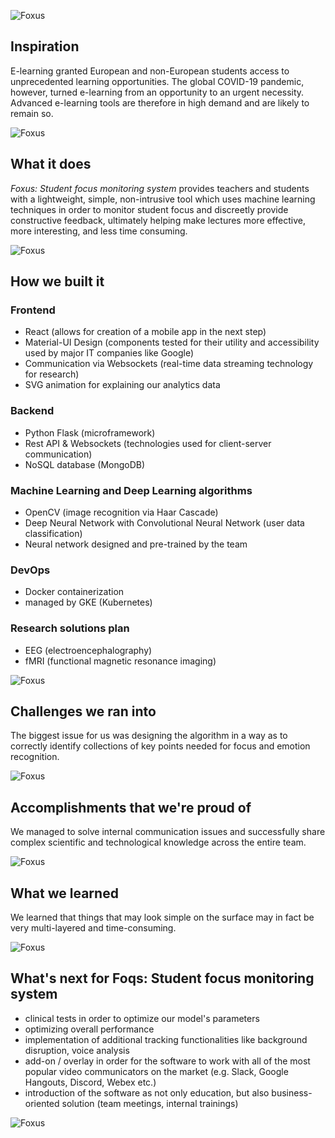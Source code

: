 ![Foxus](https://drive.google.com/uc?export=view&id=1ZEp-e2peypH5iWHXLyzR5EgXBrXeDaW5)
## Inspiration
E-learning granted European and non-European students access to unprecedented learning opportunities. The global COVID-19 pandemic, however, turned e-learning from an opportunity to an urgent necessity. Advanced e-learning tools are therefore in high demand and are likely to remain so.
 
![Foxus](https://drive.google.com/uc?export=view&id=1wzxHMjhFKo76Oj1PUWjm-ogehZTu8OQ-)
## What it does
*Foxus: Student focus monitoring system* provides teachers and students with a lightweight, simple, non-intrusive tool which uses machine learning techniques in order to monitor student focus and discreetly provide constructive feedback, ultimately helping make lectures more effective, more interesting, and less time consuming.
 
![Foxus](https://drive.google.com/uc?export=view&id=1wzxHMjhFKo76Oj1PUWjm-ogehZTu8OQ-)
## How we built it
### Frontend
- React (allows for creation of a mobile app in the next step)	
- Material-UI Design (components tested for their utility and accessibility used by major IT companies like Google)
- Communication via Websockets (real-time data streaming technology for research)
- SVG animation for explaining our analytics data
### Backend
- Python Flask (microframework)
- Rest API & Websockets (technologies used for client-server communication)
- NoSQL database (MongoDB)
### Machine Learning and Deep Learning algorithms
- OpenCV (image recognition via Haar Cascade)
- Deep Neural Network with Convolutional Neural Network (user data classification)
- Neural network designed and pre-trained by the team
### DevOps
- Docker containerization
- managed by GKE (Kubernetes)
### Research solutions plan
- EEG (electroencephalography)
- fMRI (functional magnetic resonance imaging)
 
![Foxus](https://drive.google.com/uc?export=view&id=1wzxHMjhFKo76Oj1PUWjm-ogehZTu8OQ-)
## Challenges we ran into
The biggest issue for us was designing the algorithm in a way as to correctly identify collections of key points needed for focus and emotion recognition.
 
![Foxus](https://drive.google.com/uc?export=view&id=1wzxHMjhFKo76Oj1PUWjm-ogehZTu8OQ-)
## Accomplishments that we're proud of
We managed to solve internal communication issues and successfully share complex scientific and technological knowledge across the entire team.

![Foxus](https://drive.google.com/uc?export=view&id=1wzxHMjhFKo76Oj1PUWjm-ogehZTu8OQ-)
## What we learned
We learned that things that may look simple on the surface may in fact be very multi-layered and time-consuming.
 
![Foxus](https://drive.google.com/uc?export=view&id=1wzxHMjhFKo76Oj1PUWjm-ogehZTu8OQ-)
## What's next for Foqs: Student focus monitoring system
- clinical tests in order to optimize our model's parameters
- optimizing overall performance
- implementation of additional tracking functionalities like background disruption, voice analysis
- add-on / overlay in order for the software to work with all of the most popular video communicators on the market (e.g. Slack, Google Hangouts, Discord, Webex etc.)
- introduction of the software as not only education, but also business-oriented solution (team meetings, internal trainings)
 
![Foxus](https://drive.google.com/uc?export=view&id=1wzxHMjhFKo76Oj1PUWjm-ogehZTu8OQ-)
